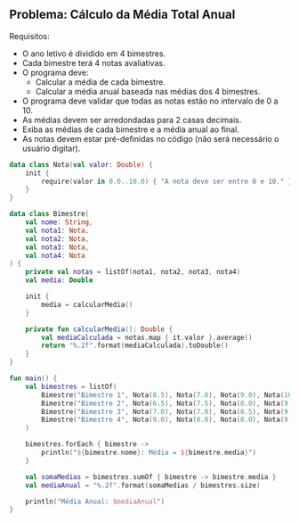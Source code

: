## Problema: Cálculo da Média Total Anual

Requisitos:

- O ano letivo é dividido em 4 bimestres.
- Cada bimestre terá 4 notas avaliativas.
- O programa deve:
    - Calcular a média de cada bimestre.
    - Calcular a média anual baseada nas médias dos 4 bimestres.
- O programa deve validar que todas as notas estão no intervalo de 0 a 10.
- As médias devem ser arredondadas para 2 casas decimais.
- Exiba as médias de cada bimestre e a média anual ao final.
- As notas devem estar pré-definidas no código (não será necessário o usuário digitar).


```kotlin
data class Nota(val valor: Double) {
    init {
        require(valor in 0.0..10.0) { "A nota deve ser entre 0 e 10." }
    }
}

data class Bimestre(
    val nome: String, 
    val nota1: Nota, 
    val nota2: Nota, 
    val nota3: Nota, 
    val nota4: Nota
) {
    private val notas = listOf(nota1, nota2, nota3, nota4)
    val media: Double

    init {
        media = calcularMedia()
    }

    private fun calcularMedia(): Double {
        val mediaCalculada = notas.map { it.valor }.average()
        return "%.2f".format(mediaCalculada).toDouble()
    }
}

fun main() {
    val bimestres = listOf(
        Bimestre("Bimestre 1", Nota(8.5), Nota(7.0), Nota(9.0), Nota(10.0)),
        Bimestre("Bimestre 2", Nota(6.5), Nota(7.5), Nota(8.0), Nota(9.0)),
        Bimestre("Bimestre 3", Nota(7.0), Nota(7.0), Nota(8.5), Nota(9.5)),
        Bimestre("Bimestre 4", Nota(9.0), Nota(8.0), Nota(8.0), Nota(9.0)),
    )

    bimestres.forEach { bimestre ->
        println("${bimestre.nome}: Média = ${bimestre.media}")
    }

    val somaMedias = bimestres.sumOf { bimestre -> bimestre.media }
    val mediaAnual = "%.2f".format(somaMedias / bimestres.size)

    println("Média Anual: $mediaAnual")
}
```